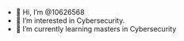 - 👋 Hi, I’m @10626568
- 👀 I’m interested in Cybersecurity.
- 🌱 I’m currently learning masters in Cybersecurity
